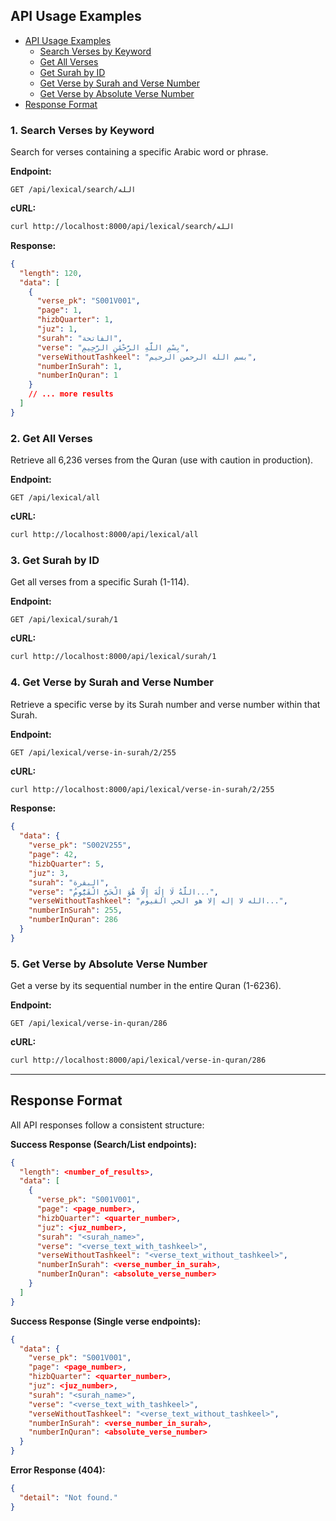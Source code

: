 ##  API Usage Examples

*   [API Usage Examples](#api-usage-examples)
    *   [Search Verses by Keyword](#1-search-verses-by-keyword)
    *   [Get All Verses](#2-get-all-verses)
    *   [Get Surah by ID](#3-get-surah-by-id)
    *   [Get Verse by Surah and Verse Number](#4-get-verse-by-surah-and-verse-number)
    *   [Get Verse by Absolute Verse Number](#5-get-verse-by-absolute-verse-number)
*   [Response Format](#response-format)


### 1. Search Verses by Keyword

Search for verses containing a specific Arabic word or phrase.

**Endpoint:**
```
GET /api/lexical/search/الله
```

**cURL:**
```bash
curl http://localhost:8000/api/lexical/search/الله
```

**Response:**
```json
{
  "length": 120,
  "data": [
    {
      "verse_pk": "S001V001",
      "page": 1,
      "hizbQuarter": 1,
      "juz": 1,
      "surah": "الفاتحة",
      "verse": "بِسْمِ اللَّهِ الرَّحْمَٰنِ الرَّحِيمِ",
      "verseWithoutTashkeel": "بسم الله الرحمن الرحيم",
      "numberInSurah": 1,
      "numberInQuran": 1
    }
    // ... more results
  ]
}
```

### 2. Get All Verses

Retrieve all 6,236 verses from the Quran (use with caution in production).

**Endpoint:**
```
GET /api/lexical/all
```

**cURL:**
```bash
curl http://localhost:8000/api/lexical/all
```

### 3. Get Surah by ID

Get all verses from a specific Surah (1-114).

**Endpoint:**
```
GET /api/lexical/surah/1
```

**cURL:**
```bash
curl http://localhost:8000/api/lexical/surah/1
```

### 4. Get Verse by Surah and Verse Number

Retrieve a specific verse by its Surah number and verse number within that Surah.

**Endpoint:**
```
GET /api/lexical/verse-in-surah/2/255
```

**cURL:**
```bash
curl http://localhost:8000/api/lexical/verse-in-surah/2/255
```

**Response:**
```json
{
  "data": {
    "verse_pk": "S002V255",
    "page": 42,
    "hizbQuarter": 5,
    "juz": 3,
    "surah": "البقرة",
    "verse": "اللَّهُ لَا إِلَٰهَ إِلَّا هُوَ الْحَيُّ الْقَيُّومُ...",
    "verseWithoutTashkeel": "الله لا إله إلا هو الحي القيوم...",
    "numberInSurah": 255,
    "numberInQuran": 286
  }
}
```

### 5. Get Verse by Absolute Verse Number

Get a verse by its sequential number in the entire Quran (1-6236).

**Endpoint:**
```
GET /api/lexical/verse-in-quran/286
```

**cURL:**
```bash
curl http://localhost:8000/api/lexical/verse-in-quran/286
```

---

##  Response Format

All API responses follow a consistent structure:

**Success Response (Search/List endpoints):**
```json
{
  "length": <number_of_results>,
  "data": [
    {
      "verse_pk": "S001V001",
      "page": <page_number>,
      "hizbQuarter": <quarter_number>,
      "juz": <juz_number>,
      "surah": "<surah_name>",
      "verse": "<verse_text_with_tashkeel>",
      "verseWithoutTashkeel": "<verse_text_without_tashkeel>",
      "numberInSurah": <verse_number_in_surah>,
      "numberInQuran": <absolute_verse_number>
    }
  ]
}
```

**Success Response (Single verse endpoints):**
```json
{
  "data": {
    "verse_pk": "S001V001",
    "page": <page_number>,
    "hizbQuarter": <quarter_number>,
    "juz": <juz_number>,
    "surah": "<surah_name>",
    "verse": "<verse_text_with_tashkeel>",
    "verseWithoutTashkeel": "<verse_text_without_tashkeel>",
    "numberInSurah": <verse_number_in_surah>,
    "numberInQuran": <absolute_verse_number>
  }
}
```

**Error Response (404):**
```json
{
  "detail": "Not found."
}
```

